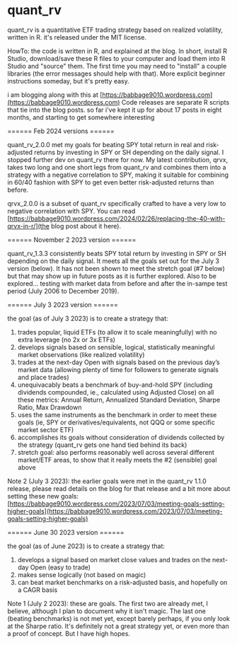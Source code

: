 # quant_rv
quant_rv is a quantitative ETF trading strategy based on realized volatility, written in R. it's released under the MIT license.

HowTo: the code is written in R, and explained at the blog. In short, install R Studio, download/save these R files to your computer and load them into R Studio and "source" them. The first time you may need to "install" a couple libraries (the error messages should help with that). More explicit beginner instructions someday, but it's pretty easy.

i am blogging along with this at [https://babbage9010.wordpress.com](https://babbage9010.wordpress.com) Code releases are separate R scripts that tie into the blog posts. so far i've kept it up for about 17 posts in eight months, and starting to get somewhere interesting

====== Feb 2024 versions ======

quant_rv_2.0.0 met my goals for beating SPY total return in real and risk-adjusted returns by investing in SPY or SH depending on the daily signal. I stopped further dev on quant_rv there for now. My latest contribution, qrvx, takes two long and one short legs from quant_rv and combines them into a strategy with a negative correlation to SPY, making it suitable for combining in 60/40 fashion with SPY to get even better risk-adjusted returns than before.

qrvx_2.0.0 is a subset of quant_rv specifically crafted to have a very low to negative correlation with SPY. You can read [https://babbage9010.wordpress.com/2024/02/26/replacing-the-40-with-qrvx-in-r/](the blog post about it here).

====== November 2 2023 version ======

quant_rv_1.3.3 consistently beats SPY total return by investing in SPY or SH depending on the daily signal. It meets all the goals set out for the July 3 version (below). It has not been shown to meet the stretch goal (#7 below) but that may show up in future posts as it is further explored. Also to be explored... testing with market data from before and after the in-sampe test period (July 2006 to December 2019).

====== July 3 2023 version ======

the goal (as of July 3 2023) is to create a strategy that: 
1. trades popular, liquid ETFs (to allow it to scale meaningfully) with no extra leverage (no 2x or 3x ETFs)
2. develops signals based on sensible, logical, statistically meaningful market observations (like realized volatility)
3. trades at the next-day Open with signals based on the previous day’s market data (allowing plenty of time for followers to generate signals and place trades)
4. unequivacably beats a benchmark of buy-and-hold SPY (including dividends compounded, ie., calculated using Adjusted Close) on all these metrics: Annual Return, Annualized Standard Deviation, Sharpe Ratio, Max Drawdown
5. uses the same instruments as the benchmark in order to meet these goals (ie, SPY or derivatives/equivalents, not QQQ or some specific market sector ETF)
6. accomplishes its goals without consideration of dividends collected by the strategy (quant_rv gets one hand tied behind its back)
7. stretch goal: also performs reasonably well across several different market/ETF areas, to show that it really meets the #2 (sensible) goal above

Note 2 (July 3 2023): the earlier goals were met in the quant_rv 1.1.0 release, please read details on the blog for that release and a bit more about setting these new goals: 
 [https://babbage9010.wordpress.com/2023/07/03/meeting-goals-setting-higher-goals](https://babbage9010.wordpress.com/2023/07/03/meeting-goals-setting-higher-goals)

====== June 30 2023 version ======

the goal (as of June 2023) is to create a strategy that: 
1. develops a signal based on market close values and trades on the next-day Open (easy to trade)
2. makes sense logically (not based on magic)
3. can beat market benchmarks on a risk-adjusted basis, and hopefully on a CAGR basis

Note 1 (July 2 2023): these are goals. The first two are already met, I believe, although I plan to document why it isn't magic.  The last one (beating benchmarks) is not met yet, except barely perhaps, if you only look at the Sharpe ratio.  It's definitely not a great strategy yet, or even more than a proof of concept. But I have high hopes.
